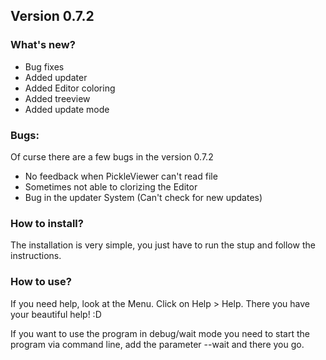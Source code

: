 ## Version 0.7.2

### What's new?
- Bug fixes
- Added updater
- Added Editor coloring
- Added treeview
- Added update mode

### Bugs:
Of curse there are a few bugs in the version 0.7.2
- No feedback when PickleViewer can't read file
- Sometimes not able to clorizing the Editor
- Bug in the updater System (Can't check for new updates)

### How to install?
The installation is very simple, you just have to run the stup and follow the instructions.

### How to use?
If you need help, look at the Menu. Click on Help > Help. There you have your beautiful help! :D

If you want to use the program in debug/wait mode you need to start the program via command line, add the parameter --wait and there you go.
